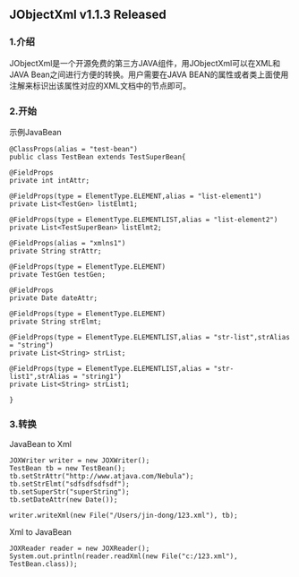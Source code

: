 JObjectXml v1.1.3 Released
----------------------------------- 

### 1.介绍

  JObjectXml是一个开源免费的第三方JAVA组件，用JObjectXml可以在XML和JAVA Bean之间进行方便的转换。用户需要在JAVA BEAN的属性或者类上面使用注解来标识出该属性对应的XML文档中的节点即可。

### 2.开始

示例JavaBean

	@ClassProps(alias = "test-bean")
	public class TestBean extends TestSuperBean{
	
	@FieldProps
	private int intAttr;
	
	@FieldProps(type = ElementType.ELEMENT,alias = "list-element1")
	private List<TestGen> listElmt1;
	
	@FieldProps(type = ElementType.ELEMENTLIST,alias = "list-element2")
	private List<TestSuperBean> listElmt2;
	
	@FieldProps(alias = "xmlns1")
	private String strAttr;
	
	@FieldProps(type = ElementType.ELEMENT)
	private TestGen testGen;
	
	@FieldProps
	private Date dateAttr;
	
	@FieldProps(type = ElementType.ELEMENT)
	private String strElmt;
	
	@FieldProps(type = ElementType.ELEMENTLIST,alias = "str-list",strAlias = "string")
	private List<String> strList;
	
	@FieldProps(type = ElementType.ELEMENTLIST,alias = "str-list1",strAlias = "string1")
	private List<String> strList1;
	
	}

### 3.转换

JavaBean to Xml

	JOXWriter writer = new JOXWriter();
	TestBean tb = new TestBean();
	tb.setStrAttr("http://www.atjava.com/Nebula");
	tb.setStrElmt("sdfsdfsdfsdf");
	tb.setSuperStr("superString");
	tb.setDateAttr(new Date());
	
	writer.writeXml(new File("/Users/jin-dong/123.xml"), tb);

Xml to JavaBean

	JOXReader reader = new JOXReader();
	System.out.println(reader.readXml(new File("c:/123.xml"), TestBean.class));
	
	
